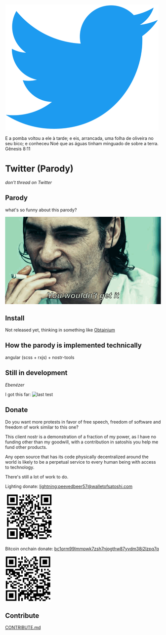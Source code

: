 ![twitter](./docs/twitter.svg)

E a pomba voltou a ele à tarde; e eis, arrancada, uma folha de oliveira no seu bico; e conheceu Noé que as águas tinham minguado de sobre a terra. 
Gênesis 8:11

# Twitter (Parody)
 _don't thread on Twitter_

## Parody

what's so funny about this parody?

![you wouldn't get it](./docs/you-wouldnt-get-it-joker.gif)

## Install
Not released yet, thinking in something like [Obtainium](https://github.com/ImranR98/Obtainium)

## How the parody is implemented technically
angular (scss + rxjs) + nostr-tools

## Still in development
_Ebenézer_

I got this far:
![last test](./docs/testing-twitter-parody-responsivity.gif)

## Donate
Do you want more protests in favor of free speech, freedom of software and freedom of work similar to this one?

This client nostr is a demonstration of a fraction of my power, as I have no funding other than my goodwill, with a contribution in satoshis you help me fund other products.

Any open source that has its code physically decentralized around the world is likely to be a perpetual service to every human being with access to technology.

There's still a lot of work to do.

Lighting donate: <a href="lightning:peevedbeer57@walletofsatoshi.com">lightning:peevedbeer57@walletofsatoshi.com</a>

![zap me](./docs/qrcode-wallet-lighting.png)

Bitcoin onchain donate: <a href="bitcoin:bc1qrm99lmmpwk7zsh7njpgthw87yvdm38j2lzpq7q">bc1qrm99lmmpwk7zsh7njpgthw87yvdm38j2lzpq7q</a>

![zap me](./docs/qrcode-wallet-bitcoin.png)

## Contribute
[CONTRIBUTE.md](./CONTRIBUTE.md)